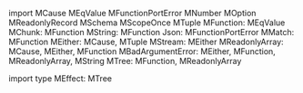 import
MCause
MEqValue
MFunctionPortError
MNumber
MOption
MReadonlyRecord
MSchema
MScopeOnce
MTuple
MFunction: MEqValue
MChunk: MFunction
MString: MFunction
Json: MFunctionPortError
MMatch: MFunction
MEither: MCause, MTuple
MStream: MEither
MReadonlyArray: MCause, MEither, MFunction
MBadArgumentError: MEither, MFunction, MReadonlyArray, MString
MTree: MFunction, MReadonlyArray

import type
MEffect: MTree
